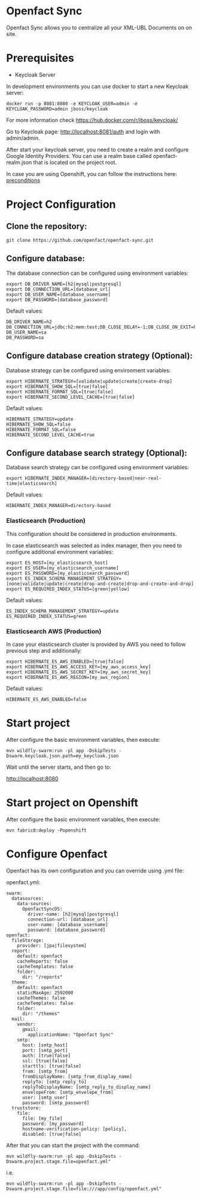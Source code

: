 # Openfact Sync
Openfact Sync allows you to centralize all your XML-UBL Documents on on site.

# Prerequisites
- Keycloak Server

In development environments you can use docker to start a new Keycloak server:

```
docker run -p 8081:8080 -e KEYCLOAK_USER=admin -e KEYCLOAK_PASSWORD=admin jboss/keycloak
```

For more information check <https://hub.docker.com/r/jboss/keycloak/>

Go to Keycloak page: <http://localhost:8081/auth> and login with admin/admin.

After start your keycloak server, you need to create a realm and configure Google Identity Providers. You can use a realm base called openfact-realm.json that is located on the project root.

In case you are using Openshift, you can follow the instructions here: [preconditions](https://github.com/openfact/openfact-sync/blob/master/PRECONDITIONS.md) 


# Project Configuration

## Clone the repository:
```
git clone https://github.com/openfact/openfact-sync.git
```

## Configure database:

The database connection can be configured using environment variables:
```
export DB_DRIVER_NAME=[h2|mysql|postgresql]
export DB_CONNECTION_URL=[database_url]
export DB_USER_NAME=[database_username]
export DB_PASSWORD=[database_password]
```

Default values:
```
DB_DRIVER_NAME=h2
DB_CONNECTION_URL=jdbc:h2:mem:test;DB_CLOSE_DELAY=-1;DB_CLOSE_ON_EXIT=FALSE
DB_USER_NAME=sa
DB_PASSWORD=sa
```


## Configure database creation strategy (Optional):

Database strategy can be configured using environment variables:
```
export HIBERNATE_STRATEGY=[validate|update|create|create-drop]
export HIBERNATE_SHOW_SQL=[true|false]
export HIBERNATE_FORMAT_SQL=[true|false]
export HIBERNATE_SECOND_LEVEL_CACHE=[true|false]
```

Default values:
```
HIBERNATE_STRATEGY=update
HIBERNATE_SHOW_SQL=false
HIBERNATE_FORMAT_SQL=false
HIBERNATE_SECOND_LEVEL_CACHE=true
```

## Configure database search strategy (Optional):

Database search strategy can be configured using environment variables:
```
export HIBERNATE_INDEX_MANAGER=[directory-based|near-real-time|elasticsearch]
```
Default values:
```
HIBERNATE_INDEX_MANAGER=directory-based
```

### Elasticsearch (Production)
This configuration should be considered in production environments.

In case elasticsearch was selected as index manager, then you need to configure additional environment variables:
```
export ES_HOST=[my_elasticsearch_host]
export ES_USER=[my_elasticsearch_username]
export ES_PASSWORD=[my_elasticsearch_password]
export ES_INDEX_SCHEMA_MANAGEMENT_STRATEGY=[none|validate|update|create|drop-and-create|drop-and-create-and-drop]
export ES_REQUIRED_INDEX_STATUS=[green|yellow]
```
Default values:
```
ES_INDEX_SCHEMA_MANAGEMENT_STRATEGY=update
ES_REQUIRED_INDEX_STATUS=green
```

### Elasticsearch AWS (Production)
In case your elasticsearch cluster is provided by AWS you need to follow previous step and additionally:

```
export HIBERNATE_ES_AWS_ENABLED=[true|false]
export HIBERNATE_ES_AWS_ACCESS_KEY=[my_aws_access_key]
export HIBERNATE_ES_AWS_SECRET_KEY=[my_aws_secret_key]
export HIBERNATE_ES_AWS_REGION=[my_aws_region]
```

Default values:
```
HIBERNATE_ES_AWS_ENABLED=false
```      

# Start project
After configure the basic environment variables, then execute:

```
mvn wildfly-swarm:run -pl app -DskipTests -Dswarm.keycloak.json.path=my_keycloak.json
```

Wait until the server starts, and then go to:

<http://localhost:8080>

# Start project on Openshift
After configure the basic environment variables, then execute:

```
mvn fabric8:deploy -Popenshift
```

# Configure Openfact
Openfact has its own configuration and you can override using .yml file:

openfact.yml:

```
swarm:
  datasources:
    data-sources:
      OpenfactSyncDS:
        driver-name: [h2|mysql|postgresql]
        connection-url: [database_url]
        user-name: [database_username]
        password: [database_password]
openfact:
  fileStorage:
    provider: [jpa|filesystem]
  report:
    default: openfact
    cacheReports: false
    cacheTemplates: false
    folder:
      dir: "/reports"
  theme:
    default: openfact
    staticMaxAge: 2592000
    cacheThemes: false
    cacheTemplates: false
    folder:
      dir: "/themes"
  mail:
    vendor:
      gmail:
        applicationName: "Openfact Sync"
    smtp:
      host: [smtp_host]
      port: [smtp_port]
      auth: [true|false]
      ssl: [true|false]
      starttls: [true|false]      
      from: [smtp_from]
      fromDisplayName: [smtp_from_display_name]
      replyTo: [smtp_reply_to]
      replyToDisplayName: [smtp_reply_to_display_name]
      envelopeFrom: [smtp_envelope_from]
      user: [smtp_user]
      password: [smtp_password]
  truststore:
    file:
      file: [my_file]
      password: [my_password]
      hostname-verification-policy: [policy],
      disabled: [true|false]
``` 

After that you can start the project with the command:

```
mvn wildfly-swarm:run -pl app -DskipTests -Dswarm.project.stage.file=openfact.yml"
```

i.e.

```
mvn wildfly-swarm:run -pl app -DskipTests -Dswarm.project.stage.file=file:///app/config/openfact.yml"
```